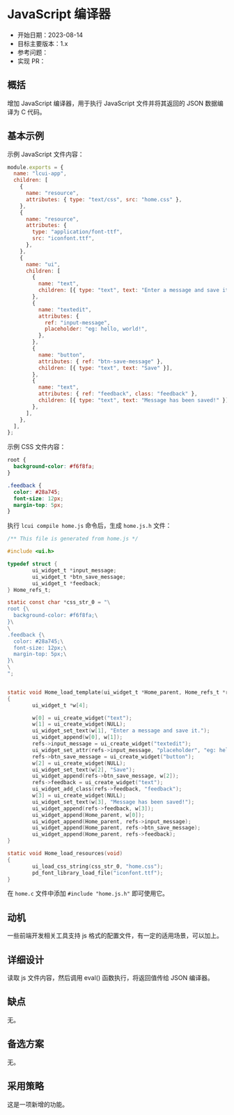 # JavaScript 编译器

- 开始日期：2023-08-14
- 目标主要版本：1.x
- 参考问题：
- 实现 PR：

## 概括

增加 JavaScript 编译器，用于执行 JavaScript 文件并将其返回的 JSON 数据编译为 C 代码。

## 基本示例

示例 JavaScript 文件内容：

```js title="home.js"
module.exports = {
  name: "lcui-app",
  children: [
    {
      name: "resource",
      attributes: { type: "text/css", src: "home.css" },
    },
    {
      name: "resource",
      attributes: {
        type: "application/font-ttf",
        src: "iconfont.ttf",
      },
    },
    {
      name: "ui",
      children: [
        {
          name: "text",
          children: [{ type: "text", text: "Enter a message and save it." }],
        },
        {
          name: "textedit",
          attributes: {
            ref: "input-message",
            placeholder: "eg: hello, world!",
          },
        },
        {
          name: "button",
          attributes: { ref: "btn-save-message" },
          children: [{ type: "text", text: "Save" }],
        },
        {
          name: "text",
          attributes: { ref: "feedback", class: "feedback" },
          children: [{ type: "text", text: "Message has been saved!" }],
        },
      ],
    },
  ],
};
```

示例 CSS 文件内容：

```css title="home.css"
root {
  background-color: #f6f8fa;
}

.feedback {
  color: #28a745;
  font-size: 12px;
  margin-top: 5px;
}
```

执行 `lcui compile home.js` 命令后，生成 `home.js.h` 文件：

```c title="home.js.h"
/** This file is generated from home.js */

#include <ui.h>

typedef struct {
        ui_widget_t *input_message;
        ui_widget_t *btn_save_message;
        ui_widget_t *feedback;
} Home_refs_t;

static const char *css_str_0 = "\
root {\
  background-color: #f6f8fa;\
}\
\
.feedback {\
  color: #28a745;\
  font-size: 12px;\
  margin-top: 5px;\
}\
\
";


static void Home_load_template(ui_widget_t *Home_parent, Home_refs_t *refs)
{
        ui_widget_t *w[4];

        w[0] = ui_create_widget("text");
        w[1] = ui_create_widget(NULL);
        ui_widget_set_text(w[1], "Enter a message and save it.");
        ui_widget_append(w[0], w[1]);
        refs->input_message = ui_create_widget("textedit");
        ui_widget_set_attr(refs->input_message, "placeholder", "eg: hello, world!");
        refs->btn_save_message = ui_create_widget("button");
        w[2] = ui_create_widget(NULL);
        ui_widget_set_text(w[2], "Save");
        ui_widget_append(refs->btn_save_message, w[2]);
        refs->feedback = ui_create_widget("text");
        ui_widget_add_class(refs->feedback, "feedback");
        w[3] = ui_create_widget(NULL);
        ui_widget_set_text(w[3], "Message has been saved!");
        ui_widget_append(refs->feedback, w[3]);
        ui_widget_append(Home_parent, w[0]);
        ui_widget_append(Home_parent, refs->input_message);
        ui_widget_append(Home_parent, refs->btn_save_message);
        ui_widget_append(Home_parent, refs->feedback);
}

static void Home_load_resources(void)
{
        ui_load_css_string(css_str_0, "home.css");
        pd_font_library_load_file("iconfont.ttf");
}

```

在 `home.c` 文件中添加 `#include "home.js.h"` 即可使用它。

## 动机

一些前端开发相关工具支持 js 格式的配置文件，有一定的适用场景，可以加上。

## 详细设计

读取 js 文件内容，然后调用 eval() 函数执行，将返回值传给 JSON 编译器。

## 缺点

无。

## 备选方案

无。

## 采用策略

这是一项新增的功能。
